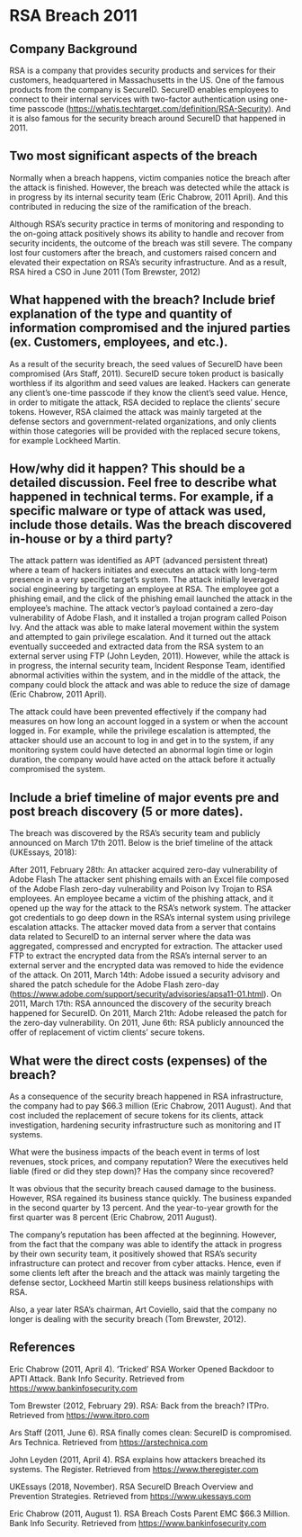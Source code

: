 # RSA Breach 2011

## Company Background

RSA is a company that provides security products and services for their customers, headquartered in Massachusetts in the US. One of the famous products from the company is SecureID. SecureID enables employees to connect to their internal services with two-factor authentication using one-time passcode (https://whatis.techtarget.com/definition/RSA-Security). And it is also famous for the security breach around SecureID that happened in 2011.

## Two most significant aspects of the breach

Normally when a breach happens, victim companies notice the breach after the attack is finished. However, the breach was detected while the attack is in progress by its internal security team (Eric Chabrow, 2011 April). And this contributed in reducing the size of the ramification of the breach.

Although RSA’s security practice in terms of monitoring and responding to the on-going attack positively shows its ability to handle and recover from security incidents, the outcome of the breach was still severe. The company lost four customers after the breach, and customers raised concern and elevated their expectation on RSA’s security infrastructure. And as a result, RSA hired a CSO in June 2011 (Tom Brewster, 2012)

## What happened with the breach? Include brief explanation of the type and quantity of information compromised and the injured parties (ex. Customers, employees, and etc.).

As a result of the security breach, the seed values of SecureID have been compromised (Ars Staff, 2011). SecureID secure token product is basically worthless if its algorithm and seed values are leaked. Hackers can generate any client’s one-time passcode if they know the client’s seed value. Hence, in order to mitigate the attack, RSA decided to replace the clients’ secure tokens. However, RSA claimed the attack was mainly targeted at the defense sectors and government-related organizations, and only clients within those categories will be provided with the replaced secure tokens, for example Lockheed Martin.

## How/why did it happen? This should be a detailed discussion. Feel free to describe what happened in technical terms. For example, if a specific malware or type of attack was used, include those details. Was the breach discovered in-house or by a third party?

The attack pattern was identified as APT (advanced persistent threat) where a team of hackers initiates and executes an attack with long-term presence in a very specific target’s system. The attack initially leveraged social engineering by targeting an employee at RSA. The employee got a phishing email, and the click of the phishing email launched the attack in the employee’s machine. The attack vector’s payload contained a zero-day vulnerability of Adobe Flash, and it installed a trojan program called Poison Ivy. And the attack was able to make lateral movement within the system and attempted to gain privilege escalation. And it turned out the attack eventually succeeded and extracted data from the RSA system to an external server using FTP (John Leyden, 2011). However, while the attack is in progress, the internal security team, Incident Response Team, identified abnormal activities within the system, and in the middle of the attack, the company could block the attack and was able to reduce the size of damage (Eric Chabrow, 2011 April).

The attack could have been prevented effectively if the company had measures on how long an account logged in a system or when the account logged in. For example, while the privilege escalation is attempted, the attacker should use an account to log in and get in to the system, if any monitoring system could have detected an abnormal login time or login duration, the company would have acted on the attack before it actually compromised the system.

## Include a brief timeline of major events pre and post breach discovery (5 or more dates).

The breach was discovered by the RSA’s security team and publicly announced on March 17th 2011. Below is the brief timeline of the attack (UKEssays, 2018):

After 2011, February 28th:
An attacker acquired zero-day vulnerability of Adobe Flash
The attacker sent phishing emails with an Excel file composed of the Adobe Flash zero-day vulnerability and Poison Ivy Trojan to RSA employees.
An employee became a victim of the phishing attack, and it opened up the way for the  attack to the RSA’s network system.
The attacker got credentials to go deep down in the RSA’s internal system using privilege escalation attacks.
The attacker moved data from a server that contains data related to SecureID to an internal server where the data was aggregated, compressed and encrypted for extraction.
The attacker used FTP to extract the encrypted data from the RSA’s internal server to an external server and the encrypted data was removed to hide the evidence of the attack.
On 2011, March 14th:
Adobe issued a security advisory and shared the patch schedule for the Adobe Flash zero-day (https://www.adobe.com/support/security/advisories/apsa11-01.html).
On 2011, March 17th:
RSA announced the discovery of the security breach happened for SecureID.
On 2011, March 21th:
Adobe released the patch for the zero-day vulnerability.
On 2011, June 6th:
RSA publicly announced the offer of replacement of victim clients’ secure tokens.

## What were the direct costs (expenses) of the breach? 

As a consequence of the security breach happened in RSA infrastructure, the company had to pay $66.3 million (Eric Chabrow, 2011 August). And that cost included the replacement of secure tokens for its clients, attack investigation, hardening security infrastructure such as monitoring and IT systems. 

What were the business impacts of the beach event in terms of lost revenues, stock prices, and company reputation? Were the executives held liable (fired or did they step down)? Has the company since recovered? 

It was obvious that the security breach caused damage to the business. However, RSA regained its business stance quickly. The business expanded in the second quarter by 13 percent. And the year-to-year growth for the first quarter was 8 percent (Eric Chabrow, 2011 August).

The company’s reputation has been affected at the beginning. However, from the fact that the company was able to identify the attack in progress by their own security team, it positively showed that RSA’s security infrastructure can protect and recover from cyber attacks. Hence, even if some clients left after the breach and the attack was mainly targeting the defense sector, Lockheed Martin still keeps business relationships with RSA.

Also, a year later RSA’s chairman, Art Coviello, said that the company no longer is dealing with the security breach (Tom Brewster, 2012).






## References

Eric Chabrow (2011, April 4). ‘Tricked’ RSA Worker Opened Backdoor to APTI Attack. Bank Info Security. Retrieved from https://www.bankinfosecurity.com

Tom Brewster (2012, February 29). RSA: Back from the breach? ITPro. Retrieved from https://www.itpro.com

Ars Staff (2011, June 6). RSA finally comes clean: SecureID is compromised. Ars Technica. Retrieved from  https://arstechnica.com

John Leyden (2011, April 4). RSA explains how attackers breached its systems. The Register. Retrieved from https://www.theregister.com

UKEssays (2018, November). RSA SecureID Breach Overview and Prevention Strategies. Retrieved from https://www.ukessays.com

Eric Chabrow (2011, August 1). RSA Breach Costs Parent EMC $66.3 Million. Bank Info Security. Retrieved from https://www.bankinfosecurity.com